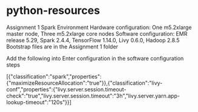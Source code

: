 # python-resources
Assignment 1
Spark Environment
Hardware configuration: One m5.2xlarge master node, Three m5.2xlarge core nodes
Software configuration: EMR release 5.29, Spark 2.4.4, TensorFlow 1.14.0, Livy 0.6.0, Hadoop 2.8.5
Bootstrap files are in the Assignment 1 folder 

Add the following into Enter configuration in the software configuration steps

[{"classification":"spark","properties":{"maximizeResourceAllocation":"true"}},{"classification":"livy-conf","properties":{"livy.server.session.timeout-check":"true","livy.server.session.timeout":"3h","livy.server.yarn.app-lookup-timeout":"120s"}}]
